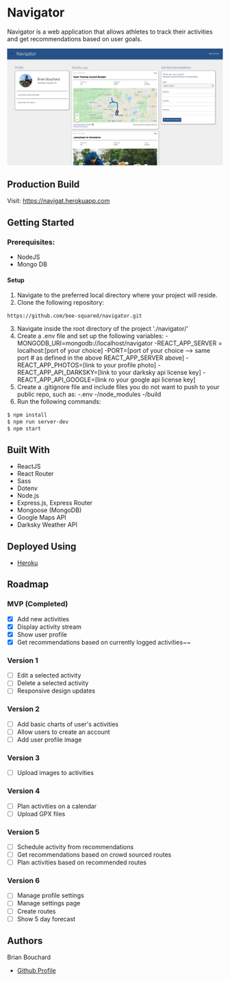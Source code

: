 # Navigator

Navigator is a web application that allows athletes to track their activities and get recommendations based on user goals.

![Intro Image](./README_Images/Navigator_Dashboard.png "Navigator_Dashboard.png")

## Production Build

Visit: https://navigat.herokuapp.com

## Getting Started

### Prerequisites:

- NodeJS
- Mongo DB

#### Setup

1. Navigate to the preferred local directory where your project will reside.
2. Clone the following repository:
```
https://github.com/bee-squared/navigator.git
```
3. Navigate inside the root directory of the project './navigator/'
4. Create a .env file and set up the following variables:
-MONGODB_URI=mongodb://localhost/navigator
-REACT_APP_SERVER = localhost:[port of your choice]
-PORT=[port of your choice --> same port # as defined in the above REACT_APP_SERVER above]
-REACT_APP_PHOTOS=[link to your profile photo]
-REACT_APP_API_DARKSKY=[link to your darksky api license key]
-REACT_APP_API_GOOGLE=[link ro your google api license key]
5. Create a .gitignore file and include files you do not want to push to your public repo, such as:
-.env
-/node_modules
-/build
6. Run the following commands:
```
$ npm install
$ npm run server-dev
$ npm start
```

## Built With

- ReactJS
- React Router
- Sass
- Dotenv
- Node.js
- Express.js, Express Router
- Mongoose (MongoDB)
- Google Maps API
- Darksky Weather API

## Deployed Using
- [Heroku](https://www.heroku.com/home)

## Roadmap

### MVP (Completed)

- [x] Add new activities
- [x] Display activity stream
- [x] Show user profile
- [x] Get recommendations based on currently logged activities~~

### Version 1

- [ ] Edit a selected activity
- [ ] Delete a selected activity
- [ ] Responsive design updates

### Version 2

- [ ] Add basic charts of user's activities
- [ ] Allow users to create an account
- [ ] Add user profile image

### Version 3

- [ ] Upload images to activities

### Version 4

- [ ] Plan activities on a calendar
- [ ] Upload GPX files

### Version 5

- [ ] Schedule activity from recommendations
- [ ] Get recommendations based on crowd sourced routes
- [ ] Plan activities based on recommended routes

### Version 6

- [ ] Manage profile settings
- [ ] Manage settings page
- [ ] Create routes
- [ ] Show 5 day forecast

## Authors

Brian Bouchard
- [Github Profile](https://github.com/bee-squared)